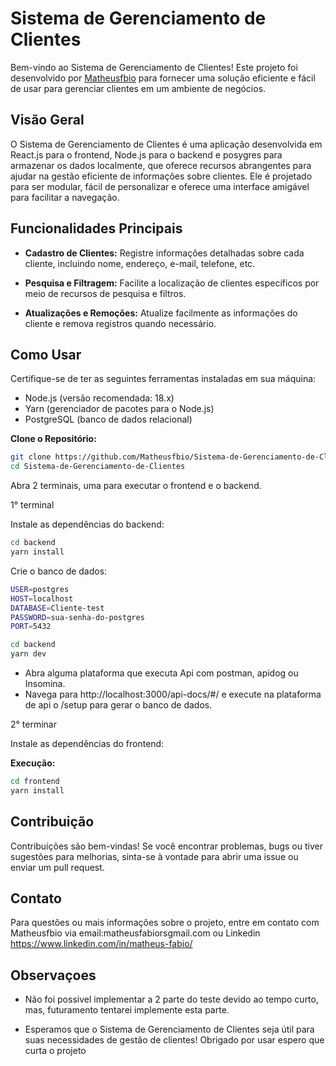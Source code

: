 # Sistema de Gerenciamento de Clientes

Bem-vindo ao Sistema de Gerenciamento de Clientes! Este projeto foi desenvolvido por [Matheusfbio](https://github.com/Matheusfbio) para fornecer uma solução eficiente e fácil de usar para gerenciar clientes em um ambiente de negócios.

## Visão Geral

O Sistema de Gerenciamento de Clientes é uma aplicação desenvolvida em React.js para o frontend, Node.js para o backend e posygres para armazenar os dados localmente, que oferece recursos abrangentes para ajudar na gestão eficiente de informações sobre clientes. Ele é projetado para ser modular, fácil de personalizar e oferece uma interface amigável para facilitar a navegação.

## Funcionalidades Principais

- **Cadastro de Clientes:** Registre informações detalhadas sobre cada cliente, incluindo nome, endereço, e-mail, telefone, etc.

- **Pesquisa e Filtragem:** Facilite a localização de clientes específicos por meio de recursos de pesquisa e filtros.

- **Atualizações e Remoções:** Atualize facilmente as informações do cliente e remova registros quando necessário.

## Como Usar

Certifique-se de ter as seguintes ferramentas instaladas em sua máquina:

- Node.js (versão recomendada: 18.x)
- Yarn (gerenciador de pacotes para o Node.js)
- PostgreSQL (banco de dados relacional)

**Clone o Repositório:**

```bash
git clone https://github.com/Matheusfbio/Sistema-de-Gerenciamento-de-Clientes.git
cd Sistema-de-Gerenciamento-de-Clientes
```
Abra 2 terminais, uma para executar o frontend e o backend.

1° terminal

Instale as dependências do backend:

```bash
cd backend
yarn install
```

Crie o banco de dados:

```bash
USER=postgres
HOST=localhost
DATABASE=Cliente-test
PASSWORD=sua-senha-do-postgres
PORT=5432
```

```bash
cd backend
yarn dev
```

- Abra alguma plataforma que executa Api com postman, apidog ou Insomina.
- Navega para http://localhost:3000/api-docs/#/ e execute na plataforma de api o /setup para gerar o banco de dados.

2° terminar 

Instale as dependências do frontend:

**Execução:**

```bash
cd frontend
yarn install
```

## Contribuição

Contribuições são bem-vindas! Se você encontrar problemas, bugs ou tiver sugestões para melhorias, sinta-se à vontade para abrir uma issue ou enviar um pull request.

## Contato

Para questões ou mais informações sobre o projeto, entre em contato com Matheusfbio via email:matheusfabiorsgmail.com ou Linkedin https://www.linkedin.com/in/matheus-fabio/

## Observaçoes

- Não foi possivel implementar a 2 parte do teste devido ao tempo curto, mas, futuramento tentarei implemente esta parte.

- Esperamos que o Sistema de Gerenciamento de Clientes seja útil para suas necessidades de gestão de clientes! Obrigado por usar espero que curta o projeto
